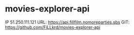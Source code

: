 # movies-explorer-api

IP 51.250.111.121
URL: https://api.fillfilm.nomoreparties.sbs
GIT: https://github.com/FiLLkrd/movies-explorer-api
